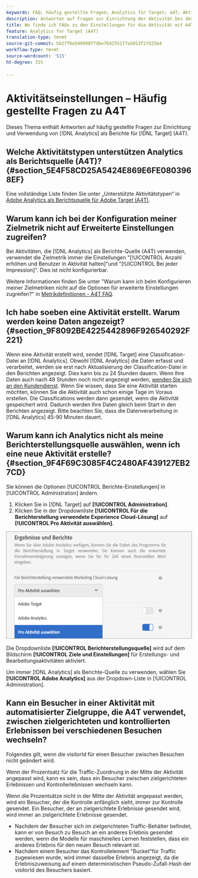 ```yaml
---
keywords: FAQ; häufig gestellte Fragen; Analytics für Target; a4T; Aktivitätseinrichtung
description: Antworten auf Fragen zur Einrichtung der Aktivität bei der Verwendung von Analytics für die Zielgruppe (A4T). Mit A4T können Sie Analytics-Berichte für Aktivitäten der Zielgruppe verwenden.
title: Wo finde ich FAQs zu den Einstellungen für die Aktivität mit A4T?
feature: Analytics for Target (A4T)
translation-type: tm+mt
source-git-commit: bb27f6e540998f7dbe7642551f7a5013f2fd25b4
workflow-type: tm+mt
source-wordcount: '515'
ht-degree: 31%

---
```



# Aktivitätseinstellungen – Häufig gestellte Fragen zu A4T

Dieses Thema enthält Antworten auf häufig gestellte Fragen zur Einrichtung und Verwendung von [!DNL Analytics] als Berichte für [!DNL Target] (A4T).

## Welche Aktivitätstypen unterstützen Analytics als Berichtsquelle (A4T)? {#section_5E4F58CD25A5424E869E6FE0803968EF}

Eine vollständige Liste finden Sie unter „Unterstützte Aktivitätstypen“ in [Adobe Analytics als Berichtsquelle für Adobe Target (A4T)](/help/c-integrating-target-with-mac/a4t/a4t.md#concept_7540C8C04259434AB6EE33B09F47A1DE).

## Warum kann ich bei der Konfiguration meiner Zielmetrik nicht auf Erweiterte Einstellungen zugreifen?

Bei Aktivitäten, die [!DNL Analytics] als Berichte-Quelle (A4T) verwenden, verwendet die Zielmetrik immer die Einstellungen &quot;[!UICONTROL Anzahl erhöhen und Benutzer in Aktivität halten]&quot;und &quot;[!UICONTROL Bei jeder Impression]&quot;. Dies ist *nicht* konfigurierbar.

Weitere Informationen finden Sie unter &quot;Warum kann ich beim Konfigurieren meiner Zielmetriken nicht auf die Optionen für erweiterte Einstellungen zugreifen?&quot; in [Metrikdefinitionen - A4T FAQ](/help/c-integrating-target-with-mac/a4t/r-a4t-faq/a4t-faq-metric-definition.md).

## Ich habe soeben eine Aktivität erstellt. Warum werden keine Daten angezeigt? {#section_9F8092BE4225442896F926540292F221}

Wenn eine Aktivität erstellt wird, sendet [!DNL Target] eine Classification-Datei an [!DNL Analytics]. Obwohl [!DNL Analytics] die Daten erfasst und verarbeitet, werden sie erst nach Aktualisierung der Classification-Datei in den Berichten angezeigt. Dies kann bis zu 24 Stunden dauern. Wenn Ihre Daten auch nach 48 Stunden noch nicht angezeigt werden, [wenden Sie sich an den Kundendienst](/help/cmp-resources-and-contact-information.md#reference_ACA3391A00EF467B87930A450050077C). Wenn Sie wissen, dass Sie eine Aktivität starten möchten, können Sie die Aktivität auch schon einige Tage im Voraus erstellen. Die Classifications werden dann gesendet, wenn die Aktivität gespeichert wird. Dadurch werden Ihre Daten gleich beim Start in den Berichten angezeigt. Bitte beachten Sie, dass die Datenverarbeitung in [!DNL Analytics] 45-90 Minuten dauert.

## Warum kann ich Analytics nicht als meine Berichterstellungsquelle auswählen, wenn ich eine neue Aktivität erstelle?   {#section_9F4F69C3085F4C2480AF439127EB27CD}

Sie können die Optionen [!UICONTROL Berichte-Einstellungen] in [!UICONTROL Administration] ändern.

1. Klicken Sie in [!DNL Target] auf **[!UICONTROL Administration]**.
1. Klicken Sie in der Dropdownliste **[!UICONTROL Für die Berichterstellung verwendete Experience Cloud-Lösung]** auf **[!UICONTROL Pro Aktivität auswählen]**.

![](assets/select-per-activity.png)

Die Dropdownliste **[!UICONTROL Berichterstellungsquelle]** wird auf dem Bildschirm **[!UICONTROL Ziele und Einstellungen]** für Erstellungs- und Bearbeitungsaktivitäten aktiviert.

Um immer [!DNL Analytics] als Berichte-Quelle zu verwenden, wählen Sie **[!UICONTROL Adobe Analytics]** aus der Dropdown-Liste in [!UICONTROL Administration].

## Kann ein Besucher in einer Aktivität mit automatisierter Zielgruppe, die A4T verwendet, zwischen zielgerichteten und kontrollierten Erlebnissen bei verschiedenen Besuchen wechseln?

Folgendes gilt, wenn die visitorId für einen Besucher zwischen Besuchen nicht geändert wird.

Wenn der Prozentsatz für die Traffic-Zuordnung in der Mitte der Aktivität angepasst wird, kann es sein, dass ein Besucher zwischen zielgerichteten Erlebnissen und Kontrollerlebnissen wechseln kann.

Wenn die Prozentsätze nicht in der Mitte der Aktivität angepasst werden, wird ein Besucher, der die Kontrolle anfänglich sieht, immer zur Kontrolle gesendet. Ein Besucher, der an zielgerichtete Erlebnisse gesendet wird, wird immer an zielgerichtete Erlebnisse gesendet.

* Nachdem der Besucher sich im zielgerichteten Traffic-Behälter befindet, kann er von Besuch zu Besuch an ein anderes Erlebnis gesendet werden, wenn die Modelle für maschinelles Lernen feststellen, dass ein anderes Erlebnis für den neuen Besuch relevant ist.
* Nachdem einem Besucher das Kontrollelement &quot;Bucket&quot;für Traffic zugewiesen wurde, wird immer dasselbe Erlebnis angezeigt, da die Erlebniszuweisung auf einem deterministischen Pseudo-Zufall-Hash der visitorId des Besuchers basiert.
